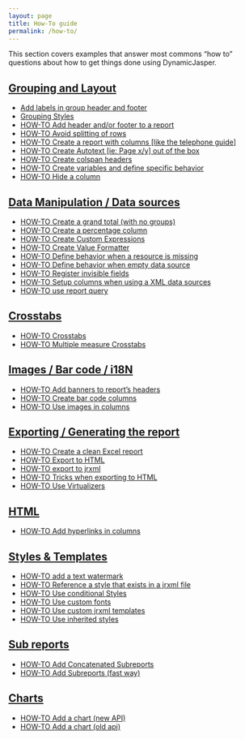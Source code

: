 ```yaml
---
layout: page
title: How-To guide
permalink: /how-to/
---
```


This section covers examples that answer most commons “how to” questions about how to get things done using DynamicJasper.

## [**Grouping and Layout**](http://web.archive.org/web/20220121072211/http://dynamicjasper.com/category/docs/howto/grouping-and-layout/)

- [Add labels in group header and footer](http://web.archive.org/web/20220121072211/http://dynamicjasper.com/2010/10/05/add-labels-in-group-header-and-footer/)
- [Grouping Styles](http://web.archive.org/web/20220121072211/http://dynamicjasper.com/2010/10/05/grouping-styles/)
- [HOW-TO Add header and/or footer to a report](http://web.archive.org/web/20220121072211/http://dynamicjasper.com/2010/10/06/how-to-add-header-andor-footer-to-a-report/)
- [HOW-TO Avoid splitting of rows](http://web.archive.org/web/20220121072211/http://dynamicjasper.com/2010/10/06/how-to-avoid-splitting-of-rows/)
- [HOW-TO Create a report with columns \[like the telephone guide\]](http://web.archive.org/web/20220121072211/http://dynamicjasper.com/2010/10/05/how-to-create-a-report-with-columns-like-the-telephone-guide/)
- [HOW-TO Create Autotext \[ie: Page x/y\] out of the box](http://web.archive.org/web/20220121072211/http://dynamicjasper.com/2010/10/06/how-to-create-autotext-ie-page-xy-out-of-the-box/)
- [HOW-TO Create colspan headers](http://web.archive.org/web/20220121072211/http://dynamicjasper.com/2011/12/27/how-to-create-colspan-headers/)
- [HOW-TO Create variables and define specific behavior](http://web.archive.org/web/20220121072211/http://dynamicjasper.com/2010/10/06/how-to-create-variables-and-define-specific-behavior/)
- [HOW-TO Hide a column](http://web.archive.org/web/20220121072211/http://dynamicjasper.com/2010/10/05/how-to-hide-a-column/)

## [**Data Manipulation / Data sources**](http://web.archive.org/web/20220121072211/http://dynamicjasper.com/category/docs/howto/data/)

- [HOW-TO Create a grand total (with no groups)](http://web.archive.org/web/20220121072211/http://dynamicjasper.com/2010/10/06/how-to-create-a-grand-total-with-no-groups/)
- [HOW-TO Create a percentage column](http://web.archive.org/web/20220121072211/http://dynamicjasper.com/2010/10/06/how-to-create-a-percentage-column/)
- [HOW-TO Create Custom Expressions](http://web.archive.org/web/20220121072211/http://dynamicjasper.com/2010/10/06/how-to-create-custom-expressions/)
- [HOW-TO Create Value Formatter](http://web.archive.org/web/20220121072211/http://dynamicjasper.com/2010/10/06/how-to-create-value-formatter/)
- [HOW-TO Define behavior when a resource is missing](http://web.archive.org/web/20220121072211/http://dynamicjasper.com/2010/10/06/how-to-define-behavior-when-a-resource-is-missing/)
- [HOW-TO Define behavior when empty data source](http://web.archive.org/web/20220121072211/http://dynamicjasper.com/2010/10/06/how-to-define-behavior-when-empty-data-source/)
- [HOW-TO Register invisible fields](http://web.archive.org/web/20220121072211/http://dynamicjasper.com/2010/10/06/how-to-register-invisible-fields/)
- [HOW-TO Setup columns when using a XML data sources](http://web.archive.org/web/20220121072211/http://dynamicjasper.com/2010/10/06/how-to-setup-columns-when-using-a-xml-data-sources/)
- [HOW-TO use report query](http://web.archive.org/web/20220121072211/http://dynamicjasper.com/2010/10/06/how-to-use-report-query/)

## [**Crosstabs**](http://web.archive.org/web/20220121072211/http://dynamicjasper.com/category/docs/howto/crosstabs/)

- [HOW-TO Crosstabs](http://web.archive.org/web/20220121072211/http://dynamicjasper.com/2010/10/06/how-to-crosstabs/)
- [HOW-TO Multiple measure Crosstabs](http://web.archive.org/web/20220121072211/http://dynamicjasper.com/2010/10/06/how-to-multiple-measure-crosstabs/)

## [**Images / Bar code / i18N**](http://web.archive.org/web/20220121072211/http://dynamicjasper.com/category/docs/howto/images-barcode-i18n/)

- [HOW-TO Add banners to report’s headers](http://web.archive.org/web/20220121072211/http://dynamicjasper.com/2010/10/06/how-to-add-banners-to-reports-headers/)
- [HOW-TO Create bar code columns](http://web.archive.org/web/20220121072211/http://dynamicjasper.com/2010/10/06/how-to-create-bar-code-columns/)
- [HOW-TO Use images in columns](http://web.archive.org/web/20220121072211/http://dynamicjasper.com/2010/10/06/how-to-use-images-in-columns/)

## [**Exporting / Generating the report**](http://web.archive.org/web/20220121072211/http://dynamicjasper.com/category/docs/howto/exporting/)

- [HOW-TO Create a clean Excel report](http://web.archive.org/web/20220121072211/http://dynamicjasper.com/2010/10/06/how-to-create-a-clean-excel-report/)
- [HOW-TO Export to HTML](http://web.archive.org/web/20220121072211/http://dynamicjasper.com/2010/10/06/how-to-export-to-html/)
- [HOW-TO export to jrxml](http://web.archive.org/web/20220121072211/http://dynamicjasper.com/2010/10/06/how-to-export-to-jrxml/)
- [HOW-TO Tricks when exporting to HTML](http://web.archive.org/web/20220121072211/http://dynamicjasper.com/2010/10/06/how-to-tricks-when-exporting-to-html/)
- [HOW-TO Use Virtualizers](http://web.archive.org/web/20220121072211/http://dynamicjasper.com/2010/10/06/how-to-use-virtualizers/)

## [**HTML**](http://web.archive.org/web/20220121072211/http://dynamicjasper.com/category/docs/howto/html/)

- [HOW-TO Add hyperlinks in columns](http://web.archive.org/web/20220121072211/http://dynamicjasper.com/2010/10/06/how-to-add-hyperlinks-in-columns/)

## [**Styles & Templates**](http://web.archive.org/web/20220121072211/http://dynamicjasper.com/category/docs/howto/styles-templates/)

- [HOW-TO add a text watermark](http://web.archive.org/web/20220121072211/http://dynamicjasper.com/2015/12/05/how-to-add-a-text-watermark/)
- [HOW-TO Reference a style that exists in a jrxml file](http://web.archive.org/web/20220121072211/http://dynamicjasper.com/2010/10/06/how-to-reference-a-style-that-exists-in-a-jrxml-file/)
- [HOW-TO Use conditional Styles](http://web.archive.org/web/20220121072211/http://dynamicjasper.com/2010/10/06/how-to-use-conditional-styles/)
- [HOW-TO Use custom fonts](http://web.archive.org/web/20220121072211/http://dynamicjasper.com/2010/10/06/how-to-use-custom-fonts/)
- [HOW-TO Use custom jrxml templates](http://web.archive.org/web/20220121072211/http://dynamicjasper.com/2010/10/06/how-to-use-custom-jrxml-templates/)
- [HOW-TO Use inherited styles](http://web.archive.org/web/20220121072211/http://dynamicjasper.com/2010/10/06/how-to-use-inherited-styles/)

## [**Sub reports**](http://web.archive.org/web/20220121072211/http://dynamicjasper.com/category/docs/howto/subreports/)

- [HOW-TO Add Concatenated Subreports](http://web.archive.org/web/20220121072211/http://dynamicjasper.com/2010/10/08/how-to-add-concatenated-subreports/)
- [HOW-TO Add Subreports (fast way)](http://web.archive.org/web/20220121072211/http://dynamicjasper.com/2010/10/06/how-to-add-subreports-fast-way/)

## [**Charts**](http://web.archive.org/web/20220121072211/http://dynamicjasper.com/category/docs/howto/charts/)

- [HOW-TO Add a chart (new API)](http://web.archive.org/web/20220121072211/http://dynamicjasper.com/2010/10/06/how-to-add-a-chart-new-api/)
- [HOW-TO Add a chart (old api)](http://web.archive.org/web/20220121072211/http://dynamicjasper.com/2010/10/06/how-to-add-a-chart-old-api/)

[//]: # (## [**Integration with other frameworks**]&#40;http://web.archive.org/web/20220121072211/http://dynamicjasper.com/category/docs/integration/&#41;)
[//]: # ()
[//]: # (- [DynamicJasper for Grails]&#40;http://web.archive.org/web/20220121072211/http://dynamicjasper.com/2010/10/06/dynamicjasper-for-grails/&#41;)
[//]: # (- [DynamicJasper Grails Plugin]&#40;http://web.archive.org/web/20220121072211/http://dynamicjasper.com/2010/10/06/dynamicjasper-grails-plugin/&#41;)
[//]: # (- [HOW-TO Integrate DynamicJasper with Struts 2]&#40;http://web.archive.org/web/20220121072211/http://dynamicjasper.com/2010/10/06/how-to-integrate-dynamicjasper-with-struts-2/&#41;)
[//]: # (- [HOW-TO Integrate DynamicJasper with Webwork]&#40;http://web.archive.org/web/20220121072211/http://dynamicjasper.com/2010/10/06/how-to-integrate-dynamicjasper-with-webwork/&#41;)
